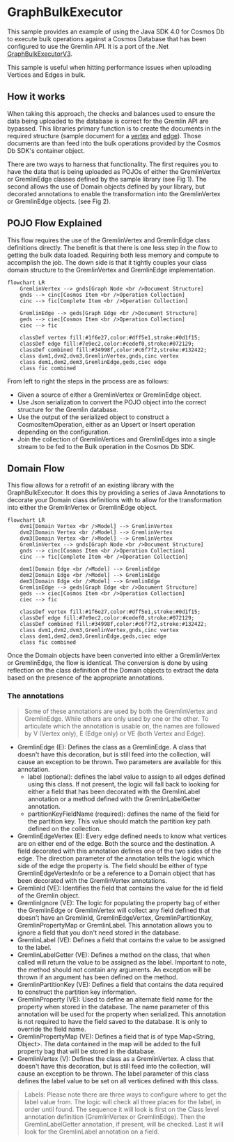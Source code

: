 # GraphBulkExecutor

This sample provides an example of using the Java SDK 4.0 for Cosmos Db to execute bulk operations against a Cosmos Database that has been configured to use the Gremlin API. It is a port of the .Net  [GraphBulkExecutorV3](https://github.com/ealsur/GraphBulkExecutorV3).

This sample is useful when hitting performance issues when uploading Vertices and Edges in bulk.

## How it works

When taking this approach, the checks and balances used to ensure the data being uploaded to the database is correct for the Gremlin API are bypassed. This libraries primary function is to create the documents in the required structure (sample document for a [vertex](../../../../../../../../docs/examples/personVertex.json) and [edge](../../../../../../../../docs/examples/relationshipEdge.json)). Those documents are than feed into the bulk operations provided by the Cosmos Db SDK's container object.

There are two ways to harness that functionality. The first requires you to have the data that is being uploaded as POJOs of either the GremlinVertex or GremlinEdge classes defined by the sample library (see Fig 1). The second allows the use of Domain objects defined by your library, but decorated annotations to enable the transformation into the GremlinVertex or GremlinEdge objects. (see Fig 2).

## POJO Flow Explained

This flow requires the use of the GremlinVertex and GremlinEdge class definitions directly. The benefit is that there is one less step in the flow to getting the bulk data loaded. Requiring both less memory and compute to accomplish the job. The down side is that it tightly couples your class domain structure to the GremlinVertex and GremlinEdge implementation.

```mermaid
flowchart LR
    GremlinVertex --> gnds[Graph Node <br />Document Structure]
    gnds --> cinc[Cosmos Item <br />Operation Collection]
    cinc --> fic[Complete Item <br />Operation Collection]

    GremlinEdge --> geds[Graph Edge <br />Document Structure]
    geds --> ciec[Cosmos Item <br />Operation Collection]
    ciec --> fic

    classDef vertex fill:#1f6e27,color:#dff5e1,stroke:#0d1f15;
    classDef edge fill:#7e9ec2,color:#cedef0,stroke:#072129;
    classDef combined fill:#34998f,color:#c6f7f2,stroke:#132422;
    class dvm1,dvm2,dvm3,GremlinVertex,gnds,cinc vertex
    class dem1,dem2,dem3,GremlinEdge,geds,ciec edge
    class fic combined
```

From left to right the steps in the process are as follows:

* Given a source of either a GremlinVertex or GremlinEdge object.
* Use Json serialization to convert the POJO object into the correct structure for the Gremlin database.
* Use the output of the serialized object to construct a CosmosItemOperation, either as an Upsert or Insert operation depending on the configuration.
* Join the collection of GremlinVertices and GremlinEdges into a single stream to be fed to the Bulk operation in the Cosmos Db SDK.

## Domain Flow

This flow allows for a retrofit of an existing library with the GraphBulkExecutor. It does this by providing a series of Java Annotations to decorate your Domain class definitions with to allow for the transformation into either the GremlinVertex or GremlinEdge object.

```mermaid
flowchart LR
    dvm1[Domain Vertex <br />Model] --> GremlinVertex
    dvm2[Domain Vertex <br />Model] --> GremlinVertex
    dvm3[Domain Vertex <br />Model] --> GremlinVertex
    GremlinVertex --> gnds[Graph Node <br />Document Structure]
    gnds --> cinc[Cosmos Item <br />Operation Collection]
    cinc --> fic[Complete Item <br />Operation Collection]

    dem1[Domain Edge <br />Model] --> GremlinEdge
    dem2[Domain Edge <br />Model] --> GremlinEdge
    dem3[Domain Edge <br />Model] --> GremlinEdge
    GremlinEdge --> geds[Graph Edge <br />Document Structure]
    geds --> ciec[Cosmos Item <br />Operation Collection]
    ciec --> fic

    classDef vertex fill:#1f6e27,color:#dff5e1,stroke:#0d1f15;
    classDef edge fill:#7e9ec2,color:#cedef0,stroke:#072129;
    classDef combined fill:#34998f,color:#c6f7f2,stroke:#132422;
    class dvm1,dvm2,dvm3,GremlinVertex,gnds,cinc vertex
    class dem1,dem2,dem3,GremlinEdge,geds,ciec edge
    class fic combined
```

Once the Domain objects have been converted into either a GremlinVertex or GremlinEdge, the flow is identical. The conversion is done by using reflection on the class definition of the Domain objects to extract the data based on the presence of the appropriate annotations.

### The annotations

> Some of these annotations are used by both the GremlinVertex and GremlinEdge. While others are only used by one or the other. To articulate which the annotation is usable on, the names are followed by V (Vertex only), E (Edge only) or VE (both Vertex and Edge).

* GremlinEdge (E): Defines the class as a GremlinEdge. A class that doesn't have this decoration, but is still feed into the collection, will cause an exception to be thrown. Two parameters are available for this annotation.
  * label (optional): defines the label value to assign to all edges defined using this class. If not present, the logic will fall back to looking for either a field that has been decorated with the GremlinLabel annotation or a method defined with the GremlinLabelGetter annotation.
  * partitionKeyFieldName (required): defines the name of the field for the partition key. This value should match the partition key path defined on the collection.
* GremlinEdgeVertex (E): Every edge defined needs to know what vertices are on either end of the edge. Both the source and the destination. A field decorated with this annotation defines one of the two sides of the edge. The direction parameter of the annotation tells the logic which side of the edge the property is. The field should be either of type GremlinEdgeVertexInfo or be a reference to a Domain object that has been decorated with the GremlinVertex annotations.
* GremlinId (VE): Identifies the field that contains the value for the id field of the Gremlin object.
* GremlinIgnore (VE): The logic for populating the property bag of either the GremlinEdge or GremlinVertex will collect any field defined that doesn't have an GremlinId, GremlinEdgeVertex, GremlinPartitionKey, GremlinPropertyMap or GremlinLabel. This annotation allows you to ignore a field that you don't need stored in the database.
* GremlinLabel (VE): Defines a field that contains the value to be assigned to the label.
* GremlinLabelGetter (VE): Defines a method on the class, that when called will return the value to be assigned as the label. Important to note, the method should not contain any arguments. An exception will be thrown if an argument has been defined on the method.
* GremlinPartitionKey (VE): Defines a field that contains the data required to construct the partition key information.
* GremlinProperty (VE): Used to define an alternate field name for the property when stored in the database. The name parameter of this annotation will be used for the property when serialized. This annotation is not required to have the field saved to the database. It is only to override the field name.
* GremlinPropertyMap (VE): Defines a field that is of type Map<String, Object>. The data contained in the map will be added to the full property bag that will be stored in the database.
* GremlinVertex (V): Defines the class as a GremlinVertex. A class that doesn't have this decoration, but is still feed into the collection, will cause an exception to be thrown. The label parameter of this class defines the label value to be set on all vertices defined with this class.

> Labels: Please note there are three ways to configure where to get the label value from. The logic will check all three places for the label, in order until found. The sequence it will look is first on the Class level annotation definition (GremlinVertex or GremlinEdge). Then the GremlinLabelGetter annotation, if present, will be checked. Last it will look for the GremlinLabel annotation on a field.
